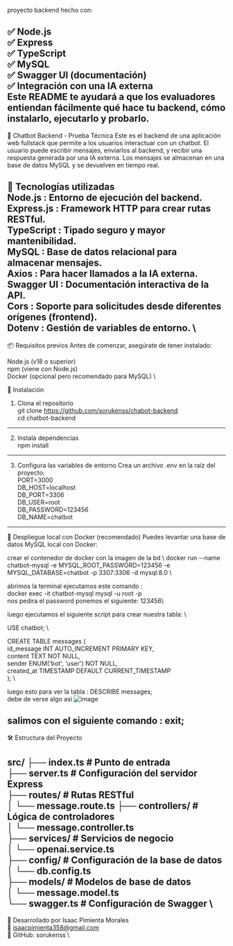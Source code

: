 proyecto backend hecho con:

✅ Node.js \
✅ Express \
✅ TypeScript \
✅ MySQL \
✅ Swagger UI (documentación) \
✅ Integración con una IA externa \
Este README te ayudará a que los evaluadores entiendan fácilmente qué hace tu backend, cómo instalarlo, ejecutarlo y probarlo. 
---------------------------------------------------------------------------------------------------------------------------------------

🧠 Chatbot Backend - Prueba Técnica
Este es el backend de una aplicación web fullstack que permite a los usuarios interactuar con un chatbot. El usuario puede escribir mensajes, enviarlos al backend, y recibir una respuesta generada por una IA externa. Los mensajes se almacenan en una base de datos MySQL y se devuelven en tiempo real.

🧩 Tecnologías utilizadas \
Node.js : Entorno de ejecución del backend. \
Express.js : Framework HTTP para crear rutas RESTful. \
TypeScript : Tipado seguro y mayor mantenibilidad. \
MySQL : Base de datos relacional para almacenar mensajes. \
Axios : Para hacer llamados a la IA externa.  \
Swagger UI : Documentación interactiva de la API. \
Cors : Soporte para solicitudes desde diferentes orígenes (frontend). \
Dotenv : Gestión de variables de entorno. \
---------------------------------------------------------------------------------------------------------------------
📦 Requisitos previos
Antes de comenzar, asegúrate de tener instalado:

Node.js (v18 o superior) \
npm (viene con Node.js) \
Docker (opcional pero recomendado para MySQL) \

🚀 Instalación
1. Clona el repositorio \
 git clone https://github.com/sorukenss/chabot-backend  \
cd chatbot-backend 
---------------------------------------------------------------------------------------------
2. Instala dependencias \
    npm install 
-----------------------------------------------------------------------------------------
3. Configura las variables de entorno
Crea un archivo .env en la raíz del proyecto: \
PORT=3000 \
DB_HOST=localhost \
DB_PORT=3306 \
DB_USER=root \
DB_PASSWORD=123456 \
DB_NAME=chatbot 
-------------------------------------------------------------------------------------------------------------
🐳 Despliegue local con Docker (recomendado)
Puedes levantar una base de datos MySQL local con Docker:

crear el contenedor de docker con la imagen de la bd \ 
docker run --name chatbot-mysql -e MYSQL_ROOT_PASSWORD=123456 -e MYSQL_DATABASE=chatbot -p 3307:3306 -d mysql:8.0 \

abrimos la terminal ejecutamos este comando : \
docker exec -it chatbot-mysql mysql -u root -p \
nos pedira el password ponemos el siguiente: 123456\

luego ejecutamos el siguiente script para crear nuestra tabla:  \

USE chatbot; \

CREATE TABLE messages ( \
    id_message INT AUTO_INCREMENT PRIMARY KEY, \
    content TEXT NOT NULL, \
    sender ENUM('bot', 'user') NOT NULL, \
    created_at TIMESTAMP DEFAULT CURRENT_TIMESTAMP \
); \


luego esto para ver la tabla : DESCRIBE messages; \
debe de verse algo asi 
![image](https://github.com/user-attachments/assets/0291d1d8-1c2d-40fd-8cd8-4d70c4d61cc6)

salimos con el siguiente comando : exit;
----------------------------------------------------------------------------------------------------------------------
🛠️ Estructura del Proyecto

src/
├── index.ts              # Punto de entrada \
├── server.ts             # Configuración del servidor Express \
├── routes/               # Rutas RESTful \
│   └── message.route.ts
├── controllers/          # Lógica de controladores \
│   └── message.controller.ts \
├── services/             # Servicios de negocio \
│   └── openai.service.ts \
├── config/               # Configuración de la base de datos \
│   └── db.config.ts \
├── models/               # Modelos de base de datos \
│   └── message.model.ts \
└── swagger.ts            # Configuración de Swagger \
-----------------------------------------------------------------------------------------------------------------
👥 Desarrollado por Isaac Pimienta Morales \
📧 isaacpimienta358@gmail.com \
📱 GitHub: sorukenss \
